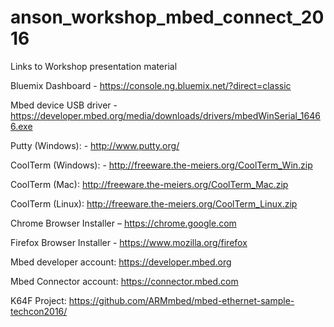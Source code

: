 # anson_workshop_mbed_connect_2016
Links to Workshop presentation material

Bluemix Dashboard - https://console.ng.bluemix.net/?direct=classic

Mbed device USB driver - https://developer.mbed.org/media/downloads/drivers/mbedWinSerial_16466.exe

Putty (Windows): - http://www.putty.org/

CoolTerm (Windows): - http://freeware.the-meiers.org/CoolTerm_Win.zip 

CoolTerm (Mac): http://freeware.the-meiers.org/CoolTerm_Mac.zip

CoolTerm (Linux): http://freeware.the-meiers.org/CoolTerm_Linux.zip

Chrome Browser Installer – https://chrome.google.com 

Firefox Browser Installer - https://www.mozilla.org/firefox 

Mbed developer account: https://developer.mbed.org

Mbed Connector account: https://connector.mbed.com

K64F Project: https://github.com/ARMmbed/mbed-ethernet-sample-techcon2016/

